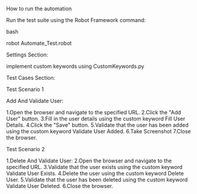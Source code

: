 



How to run the automation

Run the test suite using the Robot Framework command:

bash

robot Automate_Test.robot


Settings Section:

implement custom keywords using CustomKeywords.py


Test Cases Section:


Test Scenario 1

Add And Validate User:

1.Open the browser and navigate to the specified URL.
2.Click the "Add User" button.
3.Fill in the user details using the custom keyword Fill User Details.
4.Click the "Save" button.
5.Validate that the user has been added using the custom keyword Validate User Added.
6.Take Screenshot
7.Close the browser.

Test Scenario 2

1.Delete And Validate User:
2.Open the browser and navigate to the specified URL.
3.Validate that the user exists using the custom keyword Validate User Exists.
4.Delete the user using the custom keyword Delete User.
5.Validate that the user has been deleted using the custom keyword Validate User Deleted.
6.Close the browser.












